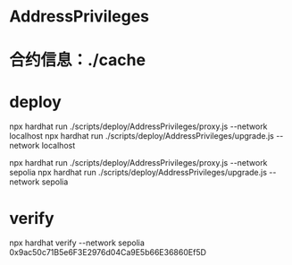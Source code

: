 # AddressPrivileges
# 合约信息：./cache
# deploy
npx hardhat run ./scripts/deploy/AddressPrivileges/proxy.js --network localhost
npx hardhat run ./scripts/deploy/AddressPrivileges/upgrade.js --network localhost

npx hardhat run ./scripts/deploy/AddressPrivileges/proxy.js --network sepolia
npx hardhat run ./scripts/deploy/AddressPrivileges/upgrade.js --network sepolia
# verify
npx hardhat verify --network sepolia 0x9ac50c71B5e6F3E2976d04Ca9E5b66E36860Ef5D


